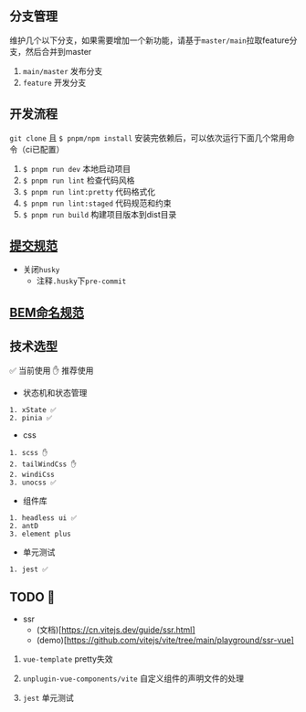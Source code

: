 ## 分支管理

维护几个以下分支，如果需要增加一个新功能，请基于`master/main`拉取feature分支，然后合并到master

1. `main/master` 发布分支
2. `feature` 开发分支


## 开发流程

`git clone` 且 `$ pnpm/npm install` 安装完依赖后，可以依次运行下面几个常用命令（ci已配置）

1. `$ pnpm run dev` 本地启动项目
2. `$ pnpm run lint` 检查代码风格
3. `$ pnpm run lint:pretty` 代码格式化
4. `$ pnpm run lint:staged` 代码规范和约束
5. `$ pnpm run build` 构建项目版本到dist目录

## [提交规范](./commitlint.config.js)

- 关闭`husky`
    - 注释`.husky`下`pre-commit`

## [BEM命名规范](https://bemcss.com/)

## 技术选型
✅ 当前使用
✋ 推荐使用

- 状态机和状态管理
```
1. xState ✅
2. pinia ✅
```

- css
```
1. scss ✋
2. tailWindCss ✋
2. windiCss
3. unocss ✅
```

- 组件库
```
1. headless ui ✅
2. antD
3. element plus
```

- 单元测试
```
1. jest ✅
```

## TODO 💪
- ssr
    - (文档)[https://cn.vitejs.dev/guide/ssr.html]
    - (demo)[https://github.com/vitejs/vite/tree/main/playground/ssr-vue]

1. `vue-template` pretty失效

2. `unplugin-vue-components/vite` 自定义组件的声明文件的处理

3. `jest` 单元测试
